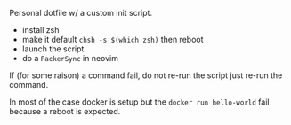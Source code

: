 Personal dotfile w/ a custom init script.

- install zsh
- make it default `chsh -s $(which zsh)` then reboot
- launch the script
- do a `PackerSync` in neovim

If (for some raison) a command fail, do not re-run the script just re-run the command.

In most of the case docker is setup but the `docker run hello-world` fail because a reboot is expected.
